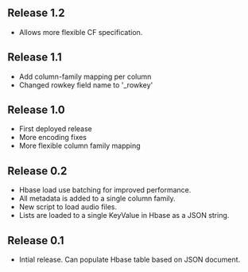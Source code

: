 ## Release 1.2
* Allows more flexible CF specification.

## Release 1.1
* Add column-family mapping per column
* Changed rowkey field name to '_rowkey'

## Release 1.0
* First deployed release
* More encoding fixes
* More flexible column family mapping

## Release 0.2
* Hbase load use batching for improved performance.
* All metadata is added to a single column family.
* New script to load audio files.
* Lists are loaded to a single KeyValue in Hbase as a JSON string.

## Release 0.1
* Intial release. Can populate Hbase table based on JSON document.
